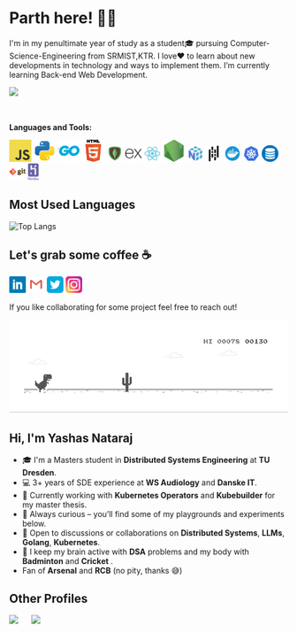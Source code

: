 # Parth here! 👋🏻

I'm in my penultimate year of study as a student🎓 pursuing Computer-Science-Engineering from SRMIST,KTR.
I love❤ to learn about new developments in technology and ways to implement them. I’m currently learning Back-end Web Development.
<br />


![](https://komarev.com/ghpvc/?username=pdhawan2001&color=blue)

<br />


**Languages and Tools:**  

<code><img height="40" src="https://raw.githubusercontent.com/github/explore/80688e429a7d4ef2fca1e82350fe8e3517d3494d/topics/javascript/javascript.png"></code>
<code><img height="40" src="https://github.com/pdhawan2001/pdhawan2001/blob/main/Tech/python.svg"></code>
<code><img height="40" src="https://github.com/pdhawan2001/pdhawan2001/blob/main/Tech/Go.svg"></code>
<code><img height="40" src="https://raw.githubusercontent.com/github/explore/80688e429a7d4ef2fca1e82350fe8e3517d3494d/topics/html/html.png"></code>
<code><img height="30" src="https://github.com/pdhawan2001/pdhawan2001/blob/main/Tech/mongodb.svg"></code>
<code><img height="30" src="https://github.com/pdhawan2001/pdhawan2001/blob/main/Tech/Express.svg"></code>
<code><img height="30" src="https://github.com/pdhawan2001/pdhawan2001/blob/main/Tech/React.svg"></code>
<code><img height="40" src="https://raw.githubusercontent.com/github/explore/80688e429a7d4ef2fca1e82350fe8e3517d3494d/topics/nodejs/nodejs.png"></code>
<code><img height="30" src="https://github.com/pdhawan2001/pdhawan2001/blob/main/Tech/Numpy.svg"></code>
<code><img height="30" src="https://github.com/pdhawan2001/pdhawan2001/blob/main/Tech/Pandas.svg"></code>
<code><img height="30" src="https://github.com/pdhawan2001/pdhawan2001/blob/main/Tech/Docker.svg"></code>
<code><img height="30" src="https://github.com/pdhawan2001/pdhawan2001/blob/main/Tech/Kubernetes.svg"></code>
<code><img height="30" src="https://github.com/pdhawan2001/pdhawan2001/blob/main/Tech/db.png"></code>
<code><img height="30" src="https://raw.githubusercontent.com/github/explore/80688e429a7d4ef2fca1e82350fe8e3517d3494d/topics/git/git.png"></code>
<code><img height="30" src="https://github.com/pdhawan2001/pdhawan2001/blob/main/Tech/heroku.png"></code>

## Most Used Languages

![Top Langs](https://github-readme-stats.vercel.app/api/top-langs/?username=yashasn&layout=compact&theme=github_dark)


## Let's grab some coffee ☕

<p>
  <a href="https://www.linkedin.com/in/parth-dhawan-67253918b/"><img src="https://github.com/pdhawan2001/pdhawan2001/blob/main/Socials/Linkedin.png" height="30px" width="30px" alt="LinkedIn"></a>
  <a href="mailto:pdhawan2001@gmail.com?subject = Hello from your GitHub README&body = Message"><img src="https://github.com/pdhawan2001/pdhawan2001/blob/main/Socials/Gmail.png" height="30px" width="30px" alt="Gmail" ></a>
  <a href="https://twitter.com/ParthDhawan9"><img src="https://github.com/pdhawan2001/pdhawan2001/blob/main/Socials/Twitter.png" height="30px" width="30px" alt="Twitter"></a>
  <a href="https://www.instagram.com/parthdhawan_/"><img src="https://github.com/pdhawan2001/pdhawan2001/blob/main/Socials/Instagram.png" height="30px" width="30px" alt="Instagram"></a>
</p

If you like collaborating for some project feel free to reach out! 

 ![Dino](https://github.com/pdhawan2001/pdhawan2001/blob/main/dino.gif)
 
## Hi, I'm Yashas Nataraj

- 🎓 I'm a Masters student in **Distributed Systems Engineering** at **TU Dresden**. 
- 💻 3+ years of SDE experience at **WS Audiology** and **Danske IT**. 
- 🔧 Currently working with **Kubernetes Operators** and **Kubebuilder** for my master thesis.  
- 🧠 Always curious – you’ll find some of my playgrounds and experiments below. 
- 🤝 Open to discussions or collaborations on **Distributed Systems**, **LLMs**, **Golang**, **Kubernetes**.
- 💪 I keep my brain active with **DSA** problems and my body with **Badminton** and **Cricket** . 
- Fan of **Arsenal** and **RCB** (no pity, thanks 😅)

## Other Profiles

<p align="left">
<a href="https://www.linkedin.com/in/yashas-n/" target="_blank"><img height="30" src="./Resources/linkedin.svg"></a>&nbsp;&nbsp;&nbsp;&nbsp;&nbsp;
<a href="https://leetcode.com/u/yashas_n_raju/" target="_blank"><img height="30" src="./Resources/leetcode.svg"></a>&nbsp;&nbsp;&nbsp;&nbsp;&nbsp;
</p>





